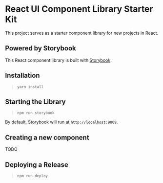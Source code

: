 # React UI Component Library Starter Kit

This project serves as a starter component library for new projects in React.

## Powered by Storybook

This React component library is built with [Storybook](https://storybook.js.org).

## Installation

> `yarn install`

## Starting the Library

> `npm run storybook`

By default, Storybook will run at `http://localhost:9009`.

## Creating a new component

TODO

## Deploying a Release

> `npm run deploy`
